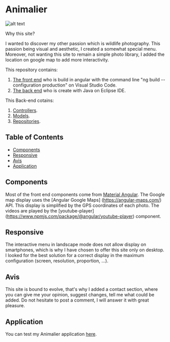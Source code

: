# Animalier

![alt text](https://zupimages.net/up/22/43/nsfa.png "App screen")

Why this site?

  I wanted to discover my other passion which is wildlife photography. This passion being visual and aesthetic, I created a somewhat special menu. Moreover, not wanting this site to remain a simple photo library, I added the location on google map to add more interactivity.

This repository contains:

1. [The front end](https://github.com/yohannBernard411/animalier/tree/main/src/main/resources/static) who is build in angular with the command line "ng build --configuration production" on Visual Studio Code.
2. [The back end](https://github.com/yohannBernard411/animalier/tree/main/src/main/java/com/generique/essai) who is create with Java on Eclipse IDE.

This Back-end cotains:

1. [Controllers](https://github.com/yohannBernard411/animalier/tree/main/src/main/java/com/generique/essai/controllers).
2. [Models](https://github.com/yohannBernard411/animalier/tree/main/src/main/java/com/generique/essai/models).
2. [Repositories](https://github.com/yohannBernard411/animalier/tree/main/src/main/java/com/generique/essai/repository).


## Table of Contents

- [Components](#components)
- [Responsive](#responsive)
- [Avis](#avis)
- [Application](#application)

## Components

Most of the front end components come from [Material Angular](https://material.angular.io/).
The Google map display uses the [Angular Google Maps] (https://angular-maps.com/) API. This display is simplified by the GPS coordinates of each photo. The videos are played by the [youtube-player] (https://www.npmjs.com/package/@angular/youtube-player) component.

## Responsive

The interactive menu in landscape mode does not allow display on smartphones, which is why I have chosen to offer this site only on desktop. I looked for the best solution for a correct display in the maximum configuration (screen, resolution, proportion, ...).

## Avis

This site is bound to evolve, that's why I added a contact section, where you can give me your opinion, suggest changes, tell me what could be added. Do not hesitate to post a comment, I will answer it with great pleasure.

## Application

You can test my Animalier application [here](https://animalier.herokuapp.com).